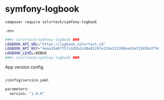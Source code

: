# symfony-logbook

```bash
composer require solvrtech/symfony-logbook
```

```bash
.env

###> solvrtech/symfony-logbook ###
LOGBOOK_API_URL="https://logbook.solvrtech.id"
LOGBOOK_API_KEY="4eaa39a6ff57c4d5b2cd0a01297e219e323380ea43ef2565b4774d710f727dd243a48aa9ae32f10757d19246f5167e945d4d521b2dbc0f5119bbb1c2b493ef70"
LOGBOOK_LEVEL=DEBUG
###< solvrtech/symfony-logbook ###
```

App version config

```bash

/config/service.yaml

parameters:
  version: "1.0.0"
```
